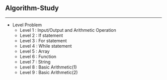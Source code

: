 ## Algorithm-Study

***

- Level Problem
    - Level 1 : Input/Output and Arithmetic Operation
    - Level 2 : If statement
    - Level 3 : For statement
    - Level 4 : While statement
    - Level 5 : Array
    - Level 6 : Function
    - Level 7 : String
    - Level 8 : Basic Arithmetic(1)
    - Level 9 : Basic Arithmetic(2)
